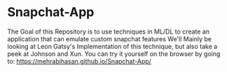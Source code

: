 # Snapchat-App
The Goal of this Repository is to use techniques in ML/DL to create an application that can emulate custom snapchat features 
We'll Mainly be looking at Leon Gatsy's Implementation of this technique, but also take a peek at Johnson and Xun. 
You can try it yourself on the browser by going to: https://mehrabihasan.github.io/Snapchat-App/

